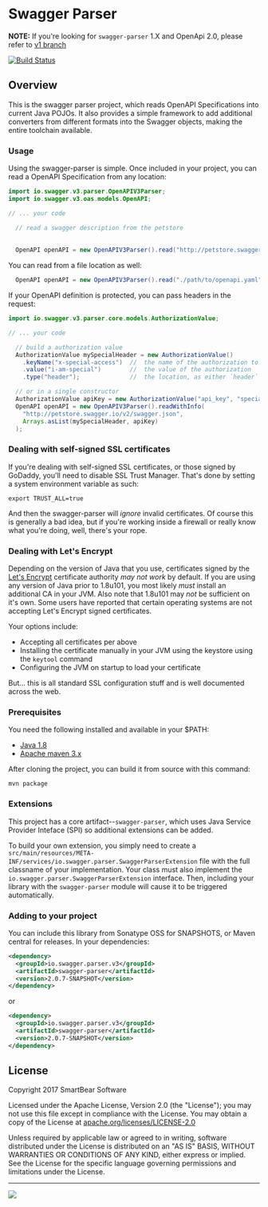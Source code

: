 # Swagger Parser

**NOTE:** If you're looking for `swagger-parser` 1.X and OpenApi 2.0, please refer to [v1 branch](https://github.com/swagger-api/swagger-parser/tree/v1)

[![Build Status](https://img.shields.io/jenkins/s/https/jenkins.swagger.io/view/OSS%20-%20Java/job/oss-swagger-parser-v2.svg)](https://jenkins.swagger.io/view/OSS%20-%20Java/job/oss-swagger-parser-v2)

## Overview 
This is the swagger parser project, which reads OpenAPI Specifications into current Java POJOs.  It also provides a simple framework to add additional converters from different formats into the Swagger objects, making the entire toolchain available.


### Usage
Using the swagger-parser is simple.  Once included in your project, you can read a OpenAPI Specification from any location:

```java
import io.swagger.v3.parser.OpenAPIV3Parser;
import io.swagger.v3.oas.models.OpenAPI;

// ... your code

  // read a swagger description from the petstore
  
  
  OpenAPI openAPI = new OpenAPIV3Parser().read("http://petstore.swagger.io/v3/openapi.json");

```

You can read from a file location as well:
```java
  OpenAPI openAPI = new OpenAPIV3Parser().read("./path/to/openapi.yaml");

```


If your OpenAPI definition is protected, you can pass headers in the request:
```java
import io.swagger.v3.parser.core.models.AuthorizationValue;

// ... your code

  // build a authorization value
  AuthorizationValue mySpecialHeader = new AuthorizationValue()
    .keyName("x-special-access")  //  the name of the authorization to pass
    .value("i-am-special")        //  the value of the authorization
    .type("header");              //  the location, as either `header` or `query`

  // or in a single constructor
  AuthorizationValue apiKey = new AuthorizationValue("api_key", "special-key", "header");
  OpenAPI openAPI = new OpenAPIV3Parser().readWithInfo(
    "http://petstore.swagger.io/v2/swagger.json",
    Arrays.asList(mySpecialHeader, apiKey)
  );
```

### Dealing with self-signed SSL certificates
If you're dealing with self-signed SSL certificates, or those signed by GoDaddy, you'll need to disable SSL Trust 
Manager.  That's done by setting a system environment variable as such:

```
export TRUST_ALL=true
```

And then the swagger-parser will _ignore_ invalid certificates.  Of course this is generally a bad idea, but if you're 
working inside a firewall or really know what you're doing, well, there's your rope.

### Dealing with Let's Encrypt
Depending on the version of Java that you use, certificates signed by the [Let's Encrypt](https://letsencrypt.org) certificate authority _may not work_ by default.  If you are using any version of Java prior to 1.8u101, you most likely _must_ install an additional CA in your
JVM.  Also note that 1.8u101 may _not_ be sufficient on it's own.  Some users have reported that certain operating systems are 
not accepting Let's Encrypt signed certificates.

Your options include:

* Accepting all certificates per above
* Installing the certificate manually in your JVM using the keystore using the `keytool` command
* Configuring the JVM on startup to load your certificate

But... this is all standard SSL configuration stuff and is well documented across the web.

### Prerequisites
You need the following installed and available in your $PATH:

* [Java 1.8](http://java.oracle.com)
* [Apache maven 3.x](http://maven.apache.org/)

After cloning the project, you can build it from source with this command:

```
mvn package
```

### Extensions
This project has a core artifact--`swagger-parser`, which uses Java Service Provider Inteface (SPI) so additional extensions can be added. 

To build your own extension, you simply need to create a `src/main/resources/META-INF/services/io.swagger.parser.SwaggerParserExtension` file with the full classname of your implementation.  Your class must also implement the `io.swagger.parser.SwaggerParserExtension` interface.  Then, including your library with the `swagger-parser` module will cause it to be triggered automatically.

### Adding to your project
You can include this library from Sonatype OSS for SNAPSHOTS, or Maven central for releases.  In your dependencies:

```xml
<dependency>
  <groupId>io.swagger.parser.v3</groupId>
  <artifactId>swagger-parser</artifactId>
  <version>2.0.7-SNAPSHOT</version>
</dependency>

```

or

```xml
<dependency>
  <groupId>io.swagger.parser.v3</groupId>
  <artifactId>swagger-parser</artifactId>
  <version>2.0.7-SNAPSHOT</version>
</dependency>

```


License
-------

Copyright 2017 SmartBear Software

Licensed under the Apache License, Version 2.0 (the "License");
you may not use this file except in compliance with the License.
You may obtain a copy of the License at [apache.org/licenses/LICENSE-2.0](http://www.apache.org/licenses/LICENSE-2.0)

Unless required by applicable law or agreed to in writing, software
distributed under the License is distributed on an "AS IS" BASIS,
WITHOUT WARRANTIES OR CONDITIONS OF ANY KIND, either express or implied.
See the License for the specific language governing permissions and
limitations under the License.

---
<img src="http://swagger.io/wp-content/uploads/2016/02/logo.jpg"/>
